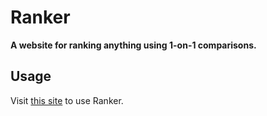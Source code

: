 # Ranker
**A website for ranking anything using 1-on-1 comparisons.**

## Usage
Visit [this site](https://thomasebsmith.github.io/ranker) to use Ranker.
